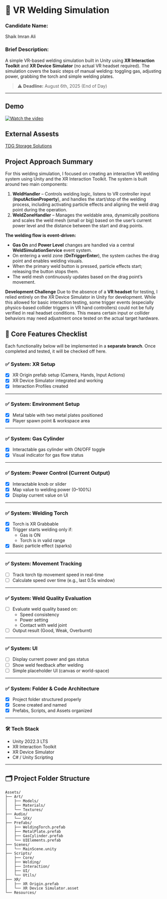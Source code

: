 # 🔧 VR Welding Simulation

### Candidate Name: 
Shaik Imran Ali<br>
### Brief Description:<br>
A simple VR-based welding simulation built in Unity using **XR Interaction Toolkit** and **XR Device Simulator** (no actual VR headset required). The simulation covers the basic steps of manual welding: toggling gas, adjusting power, grabbing the torch and simple welding plates.

> ⚠️ **Deadline:** August 6th, 2025 (End of Day)
---
## Demo

[![Watch the video](https://img.youtube.com/vi/j0jTQfTYOkw/maxresdefault.jpg)](https://youtu.be/j0jTQfTYOkw)

## External Assests

 <a href="https://assetstore.unity.com/packages/3d/props/tdg-storage-solutions-252198" target="_blank">TDG Storage Solutions </a>

## Project Approach Summary

For this welding simulation, I focused on creating an interactive VR welding system using Unity and the XR Interaction Toolkit.
The system is built around two main components:

<ol>
  <li>
  <b>WeldHandler</b> – Controls welding logic, listens to VR controller input (<b>InputActionProperty</b>), and handles the start/stop of the welding process, including activating particle effects and aligning the weld drag point during the operation.
  </li>
  <li>
   <b>WeldZoneHandler</b> – Manages the weldable area, dynamically positions and scales the weld mesh (small or big) based on the user’s current power level and the distance between the start and drag points.
  </li>
</ol>
<b>The welding flow is event-driven:</b>
<ul>
  <li>
    <b>Gas On</b> and <b>Power Level</b> changes are handled via a central <b>WeldSimulationService</b> event system.
  </li>
  <li>
    On entering a weld zone (<b>OnTriggerEnter</b>), the system caches the drag point and enables welding visuals.
  </li>
  <li>
    When the primary weld button is pressed, particle effects start; releasing the button stops them.
  </li>
  <li>
    The weld mesh continuously updates based on the drag point’s movement.
  </li>  
</ul>

<b>Development Challenge</b>
Due to the absence of a <b>VR headset</b> for testing, I relied entirely on the XR Device Simulator in Unity for development. While this allowed for basic interaction testing, some trigger events (especially physics-based collider triggers in VR hand controllers) could not be fully verified in real headset conditions. This means certain input or collider behaviors may need adjustment once tested on the actual target hardware.


## 📌 Core Features Checklist

Each functionality below will be implemented in a **separate branch**. Once completed and tested, it will be checked off here.

### ✅ System: XR Setup
- [x] XR Origin prefab setup (Camera, Hands, Input Actions)
- [x] XR Device Simulator integrated and working
- [x] Interaction Profiles created

---

### ✅ System: Environment Setup
- [x] Metal table with two metal plates positioned
- [x] Player spawn point & workspace area

---

### ✅ System: Gas Cylinder
- [x] Interactable gas cylinder with ON/OFF toggle
- [x] Visual indicator for gas flow status

---

### ✅ System: Power Control (Current Output)
- [x] Interactable knob or slider
- [x] Map value to welding power (0–100%)
- [x] Display current value on UI

---

### ✅ System: Welding Torch
- [x] Torch is XR Grabbable
- [x] Trigger starts welding only if:
  - Gas is ON
  - Torch is in valid range
- [x] Basic particle effect (sparks)

---

### ✅ System: Movement Tracking
- [ ] Track torch tip movement speed in real-time
- [ ] Calculate speed over time (e.g., last 0.5s window)

---

### ✅ System: Weld Quality Evaluation
- [ ] Evaluate weld quality based on:
  - Speed consistency
  - Power setting
  - Contact with weld joint
- [ ] Output result (Good, Weak, Overburnt)

---

### ✅ System: UI
- [ ] Display current power and gas status
- [ ] Show weld feedback after welding
- [ ] Simple placeholder UI (canvas or world-space)

---

### ✅ System: Folder & Code Architecture
- [x] Project folder structured properly
- [x] Scene created and named
- [x] Prefabs, Scripts, and Assets organized

---


### 🛠️ Tech Stack
- Unity 2022.3 LTS
- XR Interaction Toolkit
- XR Device Simulator
- C# / Unity Scripting

---

## 🗂️ Project Folder Structure

```plaintext
Assets/
├── Art/
│   ├── Models/
│   ├── Materials/
│   └── Textures/
├── Audio/
│   └── SFX/
├── Prefabs/
│   ├── WeldingTorch.prefab
│   ├── MetalPlate.prefab
│   ├── GasCylinder.prefab
│   └── UIElements.prefab
├── Scenes/
│   └── MainScene.unity
├── Scripts/
│   ├── Core/
│   ├── Welding/
│   ├── Interaction/
│   ├── UI/
│   └── Utils/
├── XR/
│   ├── XR Origin.prefab
│   └── XR Device Simulator.asset
└── Resources/




